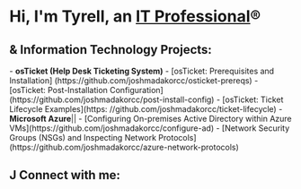 <h1>Hi, I'm Tyrell, an <a href="https://linkedin.com/in/Josh">IT Professional</a>®</h1>
<h2>& Information Technology Projects:</h2>
- <b>osTicket (Help Desk Ticketing System)</b>
- [osTicket: Prerequisites and Installation] (https://github.com/joshmadakorcc/osticket-prereqs)
- [osTicket: Post-Installation Configuration] (https://github.com/joshmadakorcc/post-install-config)
- [osTicket: Ticket Lifecycle Examples](https: //github.com/joshmadakorcc/ticket-lifecycle)
- <b>Microsoft Azure</b>||
- [Configuring On-premises Active Directory within Azure VMs](https://github.com/joshmadakorcc/configure-ad)
- [Network Security Groups (NSGs) and Inspecting Network Protocols] (https://github.com/joshmadakorcc/azure-network-protocols)
<h2> J Connect with me: </h2>
